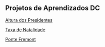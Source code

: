 ## Projetos de Aprendizados DC


[Altura dos Presidentes](DeGrande81/Projetos-Abertos/AltPreUSA.ipynb)

[Taxa de Natalidade](DeGrande81/Projetos-Abertos/TaxaNatalidade.ipynb)

[Ponte Fremont](DeGrande81/Projetos-Abertos/SeriesTemporais.ipynb)
